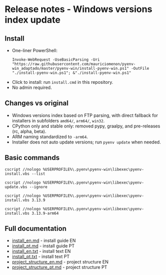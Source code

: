 # Release notes - Windows versions index update

## Install

- One-liner PowerShell:
  ```pwsh
  Invoke-WebRequest -UseBasicParsing -Uri "https://raw.githubusercontent.com/mauriciomenon/pyenv-win_adaptado/master/pyenv-win/install-pyenv-win.ps1" -OutFile "./install-pyenv-win.ps1"; &"./install-pyenv-win.ps1"
  ```
- Click to install: run `install.cmd` in this repository.
- No admin required.

## Changes vs original

- Windows versions index based on FTP parsing, with direct fallback for installers in subfolders `amd64/`, `arm64/`, `win32`.
- CPython only and stable only: removed pypy, graalpy, and pre-releases (rc, alpha, beta).
- ARM naming standardized to `-arm64`.
- Installer does not auto update versions; run `pyenv update` when needed.

## Basic commands

```pwsh
cscript //nologo %USERPROFILE%\.pyenv\pyenv-win\libexec\pyenv-install.vbs --list
```
```pwsh
cscript //nologo %USERPROFILE%\.pyenv\pyenv-win\libexec\pyenv-update.vbs --ignore
```
```pwsh
cscript //nologo %USERPROFILE%\.pyenv\pyenv-win\libexec\pyenv-install.vbs 3.13.9
```
```pwsh
cscript //nologo %USERPROFILE%\.pyenv\pyenv-win\libexec\pyenv-install.vbs 3.13.9-arm64
```

## Full documentation

- [install_en.md](../fork_documentation/install_en.md) - install guide EN
- [install_pt.md](../fork_documentation/install_pt.md) - install guide PT
- [install_en.txt](../fork_documentation/install_en.txt) - install text EN
- [install_pt.txt](../fork_documentation/install_pt.txt) - install text PT
- [project_structure_en.md](../fork_documentation/project_structure_en.md) - project structure EN
- [project_structure_pt.md](../fork_documentation/project_structure_pt.md) - project structure PT
